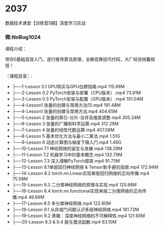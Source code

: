 # 2037
数据技术课堂【训练营5期】深度学习实战 
### 微:NoBug1024 


课程介绍：

带你0基础高效入门，逐行推导算法原理，全解竞赛技巧代码，大厂经验倾囊相授！

〖课程目录〗:


- ├──1-Lesson 0.1 GPU购买与GPU白嫖指南.mp4  115.99M
- ├──2-Lesson 0.2 PyTorch安装与部署（CPU版本）.mp4  73.91M
- ├──3-Lesson 0.3 PyTorch安装与配置（GPU版本）.mp4  101.04M
- ├──4-Lesson1.张量的创建与常用方法(1).mp4  191.48M
- ├──4-Lesson1.张量的创建与常用方法.mp4  404.65M
- ├──5-Lesson 2 张量的索引-分片-合并及维度调整.mp4  305.24M
- ├──6-Lesson 3 张量的广播和科学运算.mp4  312.28M
- ├──7-Lesson 4 张量的线性代数运算.mp4  407.08M
- ├──8-Lesson 5 基本优化方法与最小二乘法.mp4  1.51G
- └──9-Lesson 6 动态计算图与梯度下降入门.mp4  1.46G
- ├──10-Lesson 7.1 神经网络的诞生与发展.mp4  138.29M
- ├──11-Lesson 7.2 机器学习中的基本概念.mp4  132.79M
- ├──12-Lesson 7.3 深入理解PyTorch框架.mp4  91.73M
- ├──13-Lesson 8.1单层回归神经网络 & Tensor新手避坑指南.mp4  172.94M
- ├──14-Lesson 8.2 torch.nn.Linear实现单层回归网络的正向传播.mp4  75.59M
- ├──15-Lesson 8.3 二分类神经网络的原理与实现.mp4  125.88M
- ├──16-Lesson 8.4 torch.nn.functional实现单层二分类网络的正向传播.mp4  46.66M
- ├──17-Lesson 8.5 多分类神经网络.mp4  122.80M
- ├──18-Lesson 9.1 从异或门问题认识多层神经网络.mp4  181.72M
- ├──19-Lesson 9.2 黑箱：深度神经网络的不可解释性.mp4  121.93M
- ├──20-Lesson 9.3 & 9.4 层与激活函数.mp4  83.10M
